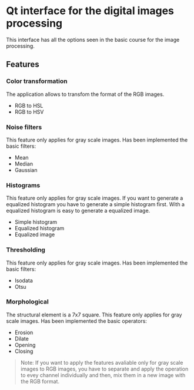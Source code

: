 # Qt interface for the digital images processing
This interface has all the options seen in the basic course for the image processing.

Features
-------------

### Color transformation 
The application allows to transfom the format of the RGB images.
* RGB to HSL
* RGB to HSV

### Noise filters
This feature only applies for gray scale images. Has been implemented the basic filters: 
* Mean
* Median
* Gaussian 

### Histograms
This feature only applies for gray scale images. If you want to generate a equalized histogram you have to generate a simple histogram first. With a equalized histogram is easy to generate a equalized image. 
* Simple histogram
* Equalized histogram 
* Equalized image

### Thresholding
This feature only applies for gray scale images. Has been implemented the basic filters: 
* Isodata
* Otsu

### Morphological 
The structural element is a 7x7 square. This feature only applies for gray scale images. Has been implemented the basic operators:
* Erosion
* Dilate
* Opening
* Closing 

> Note: If you want to apply the features avaliable only for gray scale images to RGB images, you have to separate and apply the operation to evey channel individually and then, mix them in a new image with the RGB format.